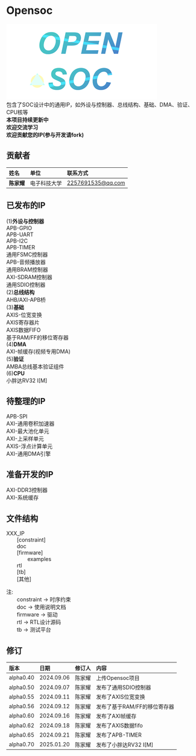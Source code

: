 # Opensoc
![LOGO](./img/logo.png)  
包含了SOC设计中的通用IP，如外设与控制器、总线结构、基础、DMA、验证、CPU核等  
__本项目持续更新中__  
__欢迎交流学习__  
__欢迎贡献您的IP(参与开发请fork)__  

## 贡献者
|姓名      | 单位      | 联系方式 | 
|:-------- |:----------|:--------|
|__陈家耀__  |电子科技大学 |2257691535@qq.com  |

## 已发布的IP
(1)__外设与控制器__  
APB-GPIO  
APB-UART  
APB-I2C  
APB-TIMER  
通用FSMC控制器  
APB-音频播放器  
通用BRAM控制器  
AXI-SDRAM控制器  
通用SDIO控制器  
(2)__总线结构__  
AHB/AXI-APB桥  
(3)__基础__  
AXIS-位宽变换  
AXIS寄存器片  
AXIS数据FIFO  
基于RAM/FF的移位寄存器  
(4)__DMA__  
AXI-帧缓存(视频专用DMA)  
(5)__验证__  
AMBA总线基本验证组件  
(6)__CPU__  
小胖达RV32 I[M]  

## 待整理的IP
APB-SPI  
AXI-通用卷积加速器  
AXI-最大池化单元  
AXI-上采样单元  
AXIS-浮点计算单元  
AXI-通用DMA引擎  

## 准备开发的IP
AXI-DDR3控制器  
AXI-系统缓存  

## 文件结构
XXX_IP  
&emsp;&emsp;[constraint]  
&emsp;&emsp;doc  
&emsp;&emsp;[firmware]  
&emsp;&emsp;&emsp;&emsp;examples  
&emsp;&emsp;rtl  
&emsp;&emsp;[tb]  
&emsp;&emsp;[其他]  
  
注:  
&emsp;&emsp;constraint -> 时序约束  
&emsp;&emsp;doc -> 使用说明文档  
&emsp;&emsp;firmware -> 驱动  
&emsp;&emsp;rtl -> RTL设计源码  
&emsp;&emsp;tb -> 测试平台  

## 修订
|版本      | 日期      | 修订人 |  内容 | 
|:-------- |:----------|:--------|:--------|
|alpha0.40  |2024.09.06 |陈家耀  |上传Opensoc项目|
|alpha0.50  |2024.09.07 |陈家耀  |发布了通用SDIO控制器|
|alpha0.55  |2024.09.11 |陈家耀  |发布了AXIS位宽变换|
|alpha0.56  |2024.09.12 |陈家耀  |发布了基于RAM/FF的移位寄存器|
|alpha0.60  |2024.09.16 |陈家耀  |发布了AXI帧缓存|
|alpha0.62  |2024.09.18 |陈家耀  |发布了AXIS数据fifo|
|alpha0.65  |2024.09.21 |陈家耀  |发布了APB-TIMER|
|alpha0.70  |2025.01.20 |陈家耀  |发布了小胖达RV32 I[M]|
